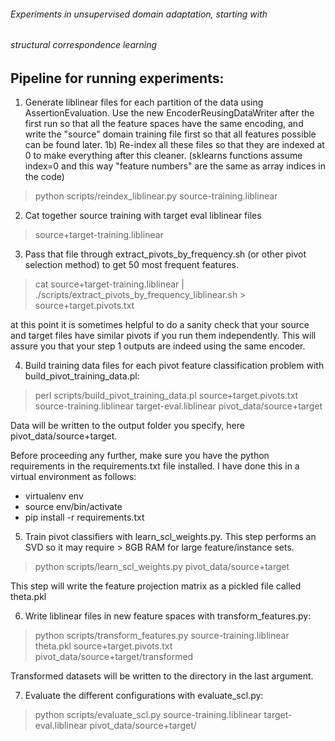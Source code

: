 ###### Experiments in unsupervised domain adaptation, starting with
###### structural correspondence learning

## Pipeline for running experiments:
1) Generate liblinear files for each partition of the data using AssertionEvaluation.
Use the new EncoderReusingDataWriter after the first run so that all the feature
spaces have the same encoding, and write the "source" domain training file first
so that all features possible can be found later.
1b) Re-index all these files so that they are indexed at 0 to make everything after this cleaner.
(sklearns functions assume index=0 and this way "feature numbers" are the same as array indices in the code)
> python scripts/reindex_liblinear.py source-training.liblinear

2) Cat together source training with target eval liblinear files
> source+target-training.liblinear

3) Pass that file through extract_pivots_by_frequency.sh (or other pivot selection method)
to get 50 most frequent features.
> cat source+target-training.liblinear | ./scripts/extract_pivots_by_frequency_liblinear.sh > source+target.pivots.txt

at this point it is sometimes helpful to do a sanity check that your source and target files have similar pivots if you run them independently. This will assure you that your step 1 outputs are indeed using the same encoder.

4) Build training data files for each pivot feature classification problem with build_pivot_training_data.pl:
> perl scripts/build_pivot_training_data.pl source+target.pivots.txt source-training.liblinear target-eval.liblinear  pivot_data/source+target

Data will be written to the output folder you specify, here pivot_data/source+target.

Before proceeding any further, make sure you have the python requirements
in the requirements.txt file installed. I have done this in a virtual environment
as follows:

* virtualenv env
* source env/bin/activate
* pip install -r requirements.txt

5) Train pivot classifiers with learn_scl_weights.py. This step performs an
SVD so it may require > 8GB RAM for large feature/instance sets.
> python scripts/learn_scl_weights.py pivot_data/source+target

This step will write the feature projection matrix as a pickled file called theta.pkl

6) Write liblinear files in new feature spaces with transform_features.py:
> python scripts/transform_features.py source-training.liblinear theta.pkl source+target.pivots.txt pivot_data/source+target/transformed

Transformed datasets will be written to the directory in the last argument.

7) Evaluate the different configurations with evaluate_scl.py:
> python scripts/evaluate_scl.py source-training.liblinear target-eval.liblinear pivot_data/source+target/

